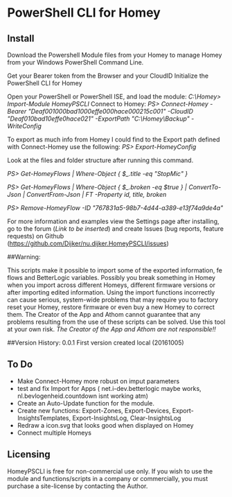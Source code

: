 # PowerShell CLI for Homey

## Install
Download the Powershell Module files from your Homey to manage Homey from your Windows PowerShell Command Line.

Get your Bearer token from the Browser and your CloudID
Initialize the PowerShell CLI for Homey

Open your PowerShell or PowerShell ISE, and load the module: 
*C:\Homey>  Import-Module HomeyPSCLI*
Connect to Homey:
*PS> Connect-Homey -Bearer "Deaf001000bad1000effe000hace000215c001" -CloudID "Deaf010bad10effe0hace021" -ExportPath "C:\Homey\Backup" -WriteConfig*

To export as much info from Homey I could find to the Export path defined with Connect-Homey use the following:
*PS> Export-HomeyConfig*

Look at the files and folder structure after running this command.

*PS> Get-HomeyFlows  | Where-Object { $_.title -eq "StopMic" }*

*PS> Get-HomeyFlows  | Where-Object { $_.broken -eq $true } | ConvertTo-Json |  ConvertFrom-Json | FT -Property id, title, broken*

*PS> Remove-HomeyFlow  -ID  "767831a5-98b7-4d44-a389-e13f74a9de4a"*


For more information and examples view the Settings page after installing, go to the forum (*Link to be inserted*) and create Issues (bug reports, feature requests) on Github (https://github.com/Dijker/nu.dijker.HomeyPSCLI/issues)  

##Warning:

This scripts make it possible to import some of the exported information, fe flows and BetterLogic variables. Possibly you break something in Homey when you import across different Homeys, different firmware versions or after importing edited information. 
Using the import functions incorrectly can cause serious, system-wide problems that may require you to factory reset your Homey, restore firmware or even buy a new Homey to correct them. The Creator of the App and Athom cannot guarantee that any problems resulting from the use of these scripts can be solved. Use this tool at your own risk.
*The Creator of the App and Athom are not responsible!!*

##Version History:
0.0.1 First version created local (20161005)

## To Do 
* Make Connect-Homey more robust on imput parameters
* test and fix Import for Apps ( net.i-dev.betterlogic maybe works, nl.bevlogenheid.countdown isnt working atm)
* Create an Auto-Update function for the module.
* Create new functions: Export-Zones, Export-Devices, Export-InsightsTemplates, Export-InsightsLog, Clear-InsightsLog
* Redraw a icon.svg that looks good when displayed on Homey
* Connect multiple Homeys 

## Licensing
HomeyPSCLI is free for non-commercial use only. If you wish to use the module and functions/scripts in a company or commercially, you must purchase a site-license by contacting the Author.

